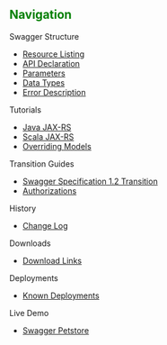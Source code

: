 ## <font color="green">Navigation</font>
Swagger Structure
* [Resource Listing](https://github.com/wordnik/swagger-core/wiki/Resource-Listing)
* [API Declaration](https://github.com/wordnik/swagger-core/wiki/API-Declaration)
* [Parameters](https://github.com/wordnik/swagger-core/wiki/Parameters)
* [Data Types](https://github.com/wordnik/swagger-core/wiki/Datatypes)
* [Error Description](https://github.com/wordnik/swagger-core/wiki/Errors)

Tutorials
* [Java JAX-RS](https://github.com/wordnik/swagger-core/wiki/java-jax-rs)
* [Scala JAX-RS](https://github.com/wordnik/swagger-core/wiki/scala-jax-rs)
* [Overriding Models](https://github.com/wordnik/swagger-core/wiki/overriding-models)

Transition Guides
* [Swagger Specification 1.2 Transition](https://github.com/wordnik/swagger-core/wiki/1.2-transition)
* [Authorizations](https://github.com/wordnik/swagger-core/wiki/authorizations)

History
* [Change Log](https://github.com/wordnik/swagger-core/wiki/Changelog)

Downloads
* [Download Links](https://github.com/wordnik/swagger-core/wiki/Downloads)

Deployments
* [Known Deployments](https://github.com/wordnik/swagger-core/wiki/Deployments)

Live Demo
* [Swagger Petstore](http://petstore.swagger.wordnik.com)